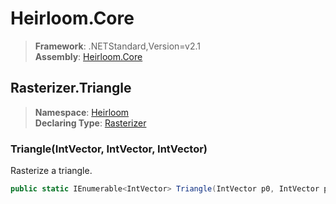 # Heirloom.Core

> **Framework**: .NETStandard,Version=v2.1  
> **Assembly**: [Heirloom.Core][0]  

## Rasterizer.Triangle

> **Namespace**: [Heirloom][0]  
> **Declaring Type**: [Rasterizer][1]  

### Triangle(IntVector, IntVector, IntVector)

Rasterize a triangle.

```cs
public static IEnumerable<IntVector> Triangle(IntVector p0, IntVector p1, IntVector p2)
```

[0]: ../../../Heirloom.Core.md
[1]: ../Rasterizer.md
